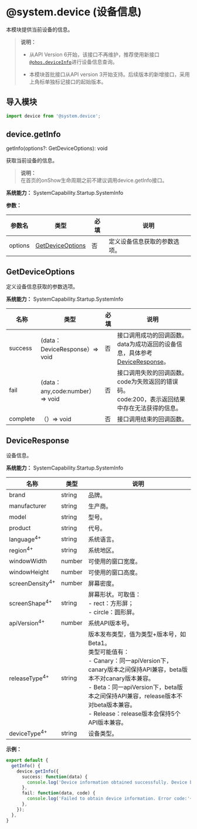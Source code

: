# @system.device (设备信息)

本模块提供当前设备的信息。

> **说明：**
>
> - 从API Version 6开始，该接口不再维护，推荐使用新接口[`@ohos.deviceInfo`](js-apis-device-info.md)进行设备信息查询。
>
> - 本模块首批接口从API version 3开始支持。后续版本的新增接口，采用上角标单独标记接口的起始版本。

## 导入模块

```typescript
import device from '@system.device';
```

## device.getInfo

getInfo(options?: GetDeviceOptions): void

获取当前设备的信息。

> **说明：**<br>
> 在首页的onShow生命周期之前不建议调用device.getInfo接口。

**系统能力：** SystemCapability.Startup.SystemInfo

**参数：**

| 参数名 | 类型 | 必填 | 说明 |
| -------- | -------- | -------- | -------- |
| options | [GetDeviceOptions](#getdeviceoptions) | 否 | 定义设备信息获取的参数选项。 |

## GetDeviceOptions

定义设备信息获取的参数选项。

**系统能力：** SystemCapability.Startup.SystemInfo

| 名称 | 类型 | 必填 | 说明 |
| -------- | -------- | -------- | -------- |
| success | (data：DeviceResponse）=> void | 否 | 接口调用成功的回调函数。 data为成功返回的设备信息，具体参考[DeviceResponse](#deviceresponse)。|
| fail | (data：any,code:number）=> void | 否 | 接口调用失败的回调函数。 code为失败返回的错误码。<br>code:200，表示返回结果中存在无法获得的信息。|
| complete | （）=> void | 否 | 接口调用结束的回调函数。 |

## DeviceResponse

设备信息。

**系统能力：** SystemCapability.Startup.SystemInfo

| 名称 | 类型 | 说明 |
| -------- | -------- | -------- |
| brand | string | 品牌。 |
| manufacturer | string | 生产商。 |
| model | string | 型号。 |
| product | string | 代号。 |
| language<sup>4+</sup> | string | 系统语言。 |
| region<sup>4+</sup> | string | 系统地区。 |
| windowWidth | number | 可使用的窗口宽度。 |
| windowHeight | number | 可使用的窗口高度。 |
| screenDensity<sup>4+</sup> | number | 屏幕密度。 |
| screenShape<sup>4+</sup> | string | 屏幕形状。可取值：<br/>-&nbsp;rect：方形屏；<br/>-&nbsp;circle：圆形屏。 |
| apiVersion<sup>4+</sup> | number | 系统API版本号。 |
| releaseType<sup>4+</sup> | string | 版本发布类型，值为类型+版本号，如Beta1。<br/>类型可能值有：<br/>-&nbsp;Canary：同一apiVersion下，canary版本之间保持API兼容，beta版本不对canary版本兼容。<br/>-&nbsp;Beta：同一apiVersion下，beta版本之间保持API兼容，release版本不对beta版本兼容。<br/>-&nbsp;Release：release版本会保持5个API版本兼容。 |
| deviceType<sup>4+</sup> | string | 设备类型。 |


**示例：**

```typescript
export default {    
  getInfo() {        
    device.getInfo({            
      success: function(data) {                
        console.log('Device information obtained successfully. Device brand:' + data.brand);            
      },            
      fail: function(data, code) {                
        console.log('Failed to obtain device information. Error code:'+ code + '; Error information: ' + data);            
      },        
    });    
  },
}
```